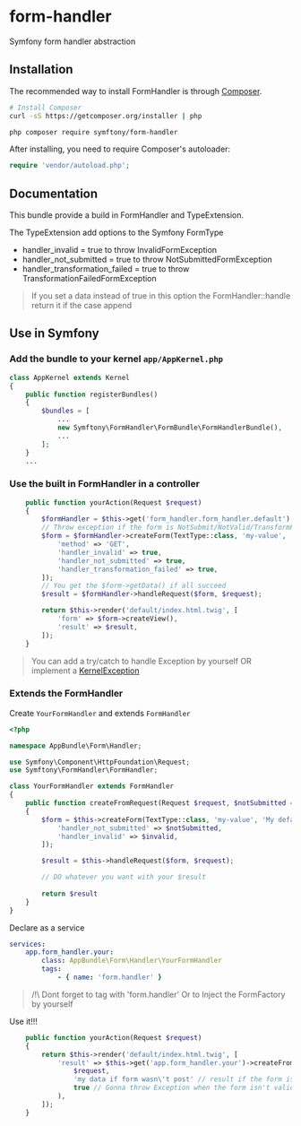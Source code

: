 # form-handler
Symfony form handler abstraction

## Installation

The recommended way to install FormHandler is through
[Composer](http://getcomposer.org).

```bash
# Install Composer
curl -sS https://getcomposer.org/installer | php
```

```bash
php composer require symftony/form-handler
```

After installing, you need to require Composer's autoloader:

```php
require 'vendor/autoload.php';
```

## Documentation

This bundle provide a build in FormHandler and TypeExtension.

The TypeExtension add options to the Symfony FormType

- handler_invalid = true to throw InvalidFormException
- handler_not_submitted = true to throw NotSubmittedFormException
- handler_transformation_failed = true to throw TransformationFailedFormException

> If you set a data instead of true in this option the FormHandler::handle return it if the case append

## Use in Symfony

### Add the bundle to your kernel `app/AppKernel.php`

```php
class AppKernel extends Kernel
{
    public function registerBundles()
    {
        $bundles = [
            ...
            new Symftony\FormHandler\FormBundle\FormHandlerBundle(),
            ...
        ];
    }
    ...
```

### Use the built in FormHandler in a controller

```php
    public function yourAction(Request $request)
    {
        $formHandler = $this->get('form_handler.form_handler.default');
        // Throw exception if the form is NotSubmit/NotValid/TransformFailed
        $form = $formHandler->createForm(TextType::class, 'my-value', 'My default data', [
            'method' => 'GET',
            'handler_invalid' => true,
            'handler_not_submitted' => true,
            'handler_transformation_failed' => true,
        ]);
        // You get the $form->getData() if all succeed
        $result = $formHandler->handleRequest($form, $request);

        return $this->render('default/index.html.twig', [
            'form' => $form->createView(),
            'result' => $result,
        ]);
    }
```

> You can add a try/catch to handle Exception by yourself 
> OR implement a [KernelException](http://symfony.com/doc/current/event_dispatcher.html)

### Extends the FormHandler

Create `YourFormHandler` and extends `FormHandler`

```php
<?php

namespace AppBundle\Form\Handler;

use Symfony\Component\HttpFoundation\Request;
use Symftony\FormHandler\FormHandler;

class YourFormHandler extends FormHandler
{
    public function createFromRequest(Request $request, $notSubmitted = true, $invalid = true)
    {
        $form = $this->createForm(TextType::class, 'my-value', 'My default data', [
            'handler_not_submitted' => $notSubmitted,
            'handler_invalid' => $invalid,
        ]);

        $result = $this->handleRequest($form, $request);

        // DO whatever you want with your $result
        
        return $result
    }
}
```

Declare as a service 


```yaml
services:
    app.form_handler.your:
        class: AppBundle\Form\Handler\YourFormHandler
        tags:
            - { name: 'form.handler' }
```

> /!\ Dont forget to tag with 'form.handler'
> Or to Inject the FormFactory by yourself

Use it!!!

```php
    public function yourAction(Request $request)
    {
        return $this->render('default/index.html.twig', [
            'result' => $this->get('app.form_handler.your')->createFromRequest(
                $request,
                'my data if form wasn\'t post' // result if the form isn't submitted
                true // Gonna throw Exception when the form isn't valid
            ),
        ]);
    }
```
